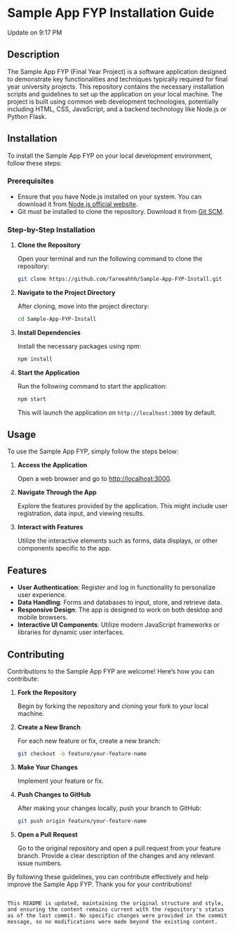 # Sample App FYP Installation Guide

Update on 9:17 PM

## Description

The Sample App FYP (Final Year Project) is a software application designed to demonstrate key functionalities and techniques typically required for final year university projects. This repository contains the necessary installation scripts and guidelines to set up the application on your local machine. The project is built using common web development technologies, potentially including HTML, CSS, JavaScript, and a backend technology like Node.js or Python Flask.

## Installation

To install the Sample App FYP on your local development environment, follow these steps:

### Prerequisites

- Ensure that you have Node.js installed on your system. You can download it from [Node.js official website](https://nodejs.org/).
- Git must be installed to clone the repository. Download it from [Git SCM](https://git-scm.com/downloads).

### Step-by-Step Installation

1. **Clone the Repository**

   Open your terminal and run the following command to clone the repository:

   ```bash
   git clone https://github.com/fareeahhh/Sample-App-FYP-Install.git
   ```

2. **Navigate to the Project Directory**

   After cloning, move into the project directory:

   ```bash
   cd Sample-App-FYP-Install
   ```

3. **Install Dependencies**

   Install the necessary packages using npm:

   ```bash
   npm install
   ```

4. **Start the Application**

   Run the following command to start the application:

   ```bash
   npm start
   ```

   This will launch the application on `http://localhost:3000` by default.

## Usage

To use the Sample App FYP, simply follow the steps below:

1. **Access the Application**

   Open a web browser and go to [http://localhost:3000](http://localhost:3000).

2. **Navigate Through the App**

   Explore the features provided by the application. This might include user registration, data input, and viewing results.

3. **Interact with Features**

   Utilize the interactive elements such as forms, data displays, or other components specific to the app.

## Features

- **User Authentication**: Register and log in functionality to personalize user experience.
- **Data Handling**: Forms and databases to input, store, and retrieve data.
- **Responsive Design**: The app is designed to work on both desktop and mobile browsers.
- **Interactive UI Components**: Utilize modern JavaScript frameworks or libraries for dynamic user interfaces.

## Contributing

Contributions to the Sample App FYP are welcome! Here’s how you can contribute:

1. **Fork the Repository**

   Begin by forking the repository and cloning your fork to your local machine.

2. **Create a New Branch**

   For each new feature or fix, create a new branch:

   ```bash
   git checkout -b feature/your-feature-name
   ```

3. **Make Your Changes**

   Implement your feature or fix.

4. **Push Changes to GitHub**

   After making your changes locally, push your branch to GitHub:

   ```bash
   git push origin feature/your-feature-name
   ```

5. **Open a Pull Request**

   Go to the original repository and open a pull request from your feature branch. Provide a clear description of the changes and any relevant issue numbers.

By following these guidelines, you can contribute effectively and help improve the Sample App FYP. Thank you for your contributions!
```

This README is updated, maintaining the original structure and style, and ensuring the content remains current with the repository's status as of the last commit. No specific changes were provided in the commit message, so no modifications were made beyond the existing content.
